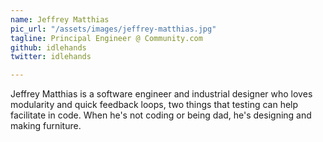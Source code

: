 ```yaml
---
name: Jeffrey Matthias
pic_url: "/assets/images/jeffrey-matthias.jpg"
tagline: Principal Engineer @ Community.com
github: idlehands
twitter: idlehands

---
```

Jeffrey Matthias is a software engineer and industrial designer who loves modularity and quick feedback loops, two things that testing can help facilitate in code. When he's not coding or being dad, he's designing and making furniture.